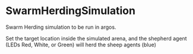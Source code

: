 # SwarmHerdingSimulation

Swarm Herding simulation to be run in argos.

Set the target location inside the simulated arena, and the shepherd agent (LEDs Red, White, or Green) will herd the sheep agents (blue)
